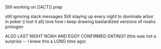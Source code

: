 Still working on [[ACT]] prep

still ignoring slack messages
Still staying up every night to dominate arbor in poker (i lost it all)
love how i keep drawing bastardized versions of noahs protogen

ALSO LAST NIGHT NOAH AND EGGY CONFIRMED DATING!! (this was not a surprise -- I knew this a LONG time ago)